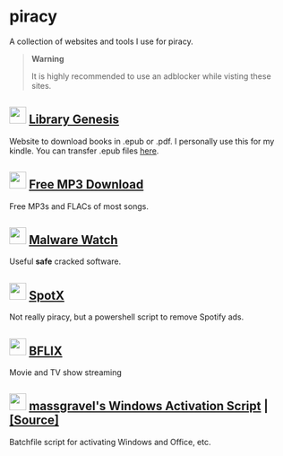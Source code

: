 # piracy
A collection of websites and tools I use for piracy.
> **Warning**
> 
> It is highly recommended to use an adblocker while visting these sites.
## <img src="https://f-droid.org/repo/com.manuelvargastapia.libgen/en-US/icon_TP2ezvMwW5ovE-wixagF1WCThMUohX3T_kzYhuZQ8aY=.png" width="30" height="30">  [Library Genesis](https://libgen.is/)
Website to download books in .epub or .pdf. I personally use this for my kindle. You can transfer .epub files [here](https://www.amazon.com.au/sendtokindle).

## <img src="https://user-images.githubusercontent.com/98007575/218284235-a4bcaf85-1f5f-4e0f-ac76-4eb45491e49e.png" width="30" height="30">  [Free MP3 Download](https://free-mp3-download.net/)
Free MP3s and FLACs of most songs.

## <img src="https://user-images.githubusercontent.com/98007575/218284226-f2a58340-9f1d-4d18-a9fd-acfc8f5d02ce.png" width="30" height="30">  [Malware Watch](https://dl.malwarewatch.org/software/useful/)
Useful **safe** cracked software.

## <img src="https://user-images.githubusercontent.com/98007575/218284174-f2c86bd2-c5e9-4053-a838-228f3ab3fc60.png" width="30" height="30">  [SpotX](https://github.com/amd64fox/SpotX)
Not really piracy, but a powershell script to remove Spotify ads.

## <img src="https://user-images.githubusercontent.com/98007575/218284138-2b38fdd2-bf1b-4341-9079-ebbe9df0dc3c.png" width="30" height="30">  [BFLIX](https://bflix.ru/)
Movie and TV show streaming

## <img src="https://user-images.githubusercontent.com/98007575/218284310-14cabf24-569e-408a-94f6-f04541302ef3.png" width="30" height="30">  [massgravel's Windows Activation Script](https://massgrave.dev/) | [[Source]](https://github.com/massgravel/Microsoft-Activation-Scripts)
Batchfile script for activating Windows and Office, etc.
